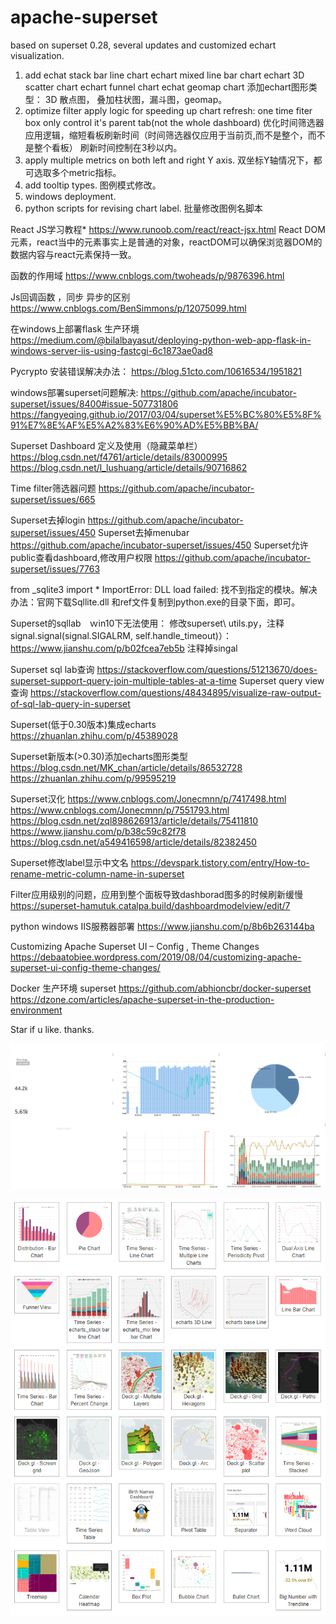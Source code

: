 # apache-superset
based on superset 0.28, several updates and customized echart visualization.

1. add echat stack bar line chart
        echart mixed line bar chart
        echart 3D scatter chart
        echart funnel chart
        echat geomap chart
  添加echart图形类型： 3D 散点图， 叠加柱状图，漏斗图，geomap。      
2. optimize filter apply logic for speeding up chart refresh: one time fiter box only control it's parent tab(not the whole dashboard)
优化时间筛选器应用逻辑，缩短看板刷新时间（时间筛选器仅应用于当前页,而不是整个，而不是整个看板）
刷新时间控制在3秒以内。
3. apply multiple metrics on both left and right Y axis.
双坐标Y轴情况下，都可选取多个metric指标。
4. add tooltip types. 
图例模式修改。
5. windows deployment.
6. python scripts for revising chart label.
批量修改图例名脚本



React JS学习教程*
https://www.runoob.com/react/react-jsx.html
React DOM元素，react当中的元素事实上是普通的对象，reactDOM可以确保浏览器DOM的数据内容与react元素保持一致。

函数的作用域
https://www.cnblogs.com/twoheads/p/9876396.html

Js回调函数 ，同步 异步的区别
https://www.cnblogs.com/BenSimmons/p/12075099.html

在windows上部署flask 生产环境
https://medium.com/@bilalbayasut/deploying-python-web-app-flask-in-windows-server-iis-using-fastcgi-6c1873ae0ad8


Pycrypto 安装错误解决办法：
https://blog.51cto.com/10616534/1951821

windows部署superset问题解决:
https://github.com/apache/incubator-superset/issues/8400#issue-507731806
https://fangyeqing.github.io/2017/03/04/superset%E5%BC%80%E5%8F%91%E7%8E%AF%E5%A2%83%E6%90%AD%E5%BB%BA/

Superset Dashboard 定义及使用（隐藏菜单栏）
https://blog.csdn.net/f4761/article/details/83000995
https://blog.csdn.net/l_lushuang/article/details/90716862

Time filter筛选器问题
https://github.com/apache/incubator-superset/issues/665

Superset去掉login
https://github.com/apache/incubator-superset/issues/450
Superset去掉menubar
https://github.com/apache/incubator-superset/issues/450
Superset允许public查看dashboard,修改用户权限
https://github.com/apache/incubator-superset/issues/7763

 from _sqlite3 import *
ImportError: DLL load failed: 找不到指定的模块。解决办法：官网下载Sqllite.dll 和ref文件复制到python.exe的目录下面，即可。

Superset的sqllab　ｗin10下无法使用：
修改superset\ utils.py，注释signal.signal(signal.SIGALRM, self.handle_timeout)）：
https://www.jianshu.com/p/b02fcea7eb5b  注释掉singal


Superset   sql lab查询
https://stackoverflow.com/questions/51213670/does-superset-support-query-join-multiple-tables-at-a-time
Superset query view查询
https://stackoverflow.com/questions/48434895/visualize-raw-output-of-sql-lab-query-in-superset


Superset(低于0.30版本)集成echarts
https://zhuanlan.zhihu.com/p/45389028


Superset新版本(>0.30)添加echarts图形类型
https://blog.csdn.net/MK_chan/article/details/86532728
https://zhuanlan.zhihu.com/p/99595219


Superset汉化
https://www.cnblogs.com/Jonecmnn/p/7417498.html
https://www.cnblogs.com/Jonecmnn/p/7551793.html
https://blog.csdn.net/zql898626913/article/details/75411810
https://www.jianshu.com/p/b38c59c82f78
https://blog.csdn.net/a549416598/article/details/82382450


Superset修改label显示中文名
https://devspark.tistory.com/entry/How-to-rename-metric-column-name-in-superset


Filter应用级别的问题，应用到整个面板导致dashborad图多的时候刷新缓慢
https://superset-hamutuk.catalpa.build/dashboardmodelview/edit/7


python windows IIS服務器部署
https://www.jianshu.com/p/8b6b263144ba

Customizing Apache Superset UI – Config , Theme Changes
https://debaatobiee.wordpress.com/2019/08/04/customizing-apache-superset-ui-config-theme-changes/

Docker 生产环境 superset
https://github.com/abhioncbr/docker-superset
https://dzone.com/articles/apache-superset-in-the-production-environment


Star if u like. thanks.

![image](https://github.com/wuxuedaifu/apache-superset/blob/master/1.PNG)


![image](https://github.com/wuxuedaifu/apache-superset/blob/master/2.PNG)





